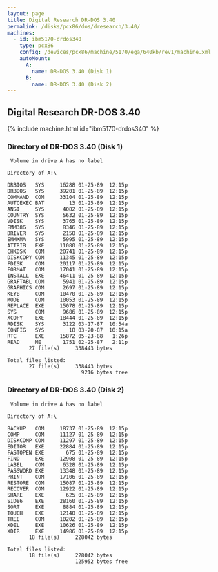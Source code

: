 ```yaml
---
layout: page
title: Digital Research DR-DOS 3.40
permalink: /disks/pcx86/dos/dresearch/3.40/
machines:
  - id: ibm5170-drdos340
    type: pcx86
    config: /devices/pcx86/machine/5170/ega/640kb/rev1/machine.xml
    autoMount:
      A:
        name: DR-DOS 3.40 (Disk 1)
      B:
        name: DR-DOS 3.40 (Disk 2)
---
```


Digital Research DR-DOS 3.40
----------------------------

{% include machine.html id="ibm5170-drdos340" %}

### Directory of DR-DOS 3.40 (Disk 1)

	 Volume in drive A has no label

	Directory of A:\

	DRBIOS   SYS     16288 01-25-89  12:15p
	DRBDOS   SYS     39201 01-25-89  12:15p
	COMMAND  COM     33104 01-25-89  12:15p
	AUTOEXEC BAT        13 01-25-89  12:15p
	ANSI     SYS      4082 01-25-89  12:15p
	COUNTRY  SYS      5632 01-25-89  12:15p
	VDISK    SYS      3765 01-25-89  12:15p
	EMM386   SYS      8346 01-25-89  12:15p
	DRIVER   SYS      2150 01-25-89  12:15p
	EMMXMA   SYS      5995 01-25-89  12:15p
	ATTRIB   EXE     11080 01-25-89  12:15p
	CHKDSK   COM     20741 01-25-89  12:15p
	DISKCOPY COM     11345 01-25-89  12:15p
	FDISK    COM     20117 01-25-89  12:15p
	FORMAT   COM     17041 01-25-89  12:15p
	INSTALL  EXE     46411 01-25-89  12:15p
	GRAFTABL COM      5941 01-25-89  12:15p
	GRAPHICS COM      2697 01-25-89  12:15p
	KEYB     COM     10470 01-25-89  12:15p
	MODE     COM     10053 01-25-89  12:15p
	REPLACE  EXE     15078 01-25-89  12:15p
	SYS      COM      9686 01-25-89  12:15p
	XCOPY    EXE     18444 01-25-89  12:15p
	RDISK    SYS      3122 03-17-87  10:54a
	CONFIG   SYS        18 03-20-87  10:15a
	RTC      EXE     15872 05-23-88   1:26p
	READ     ME       1751 02-25-87   2:11p
	       27 file(s)     338443 bytes

	Total files listed:
	       27 file(s)     338443 bytes
	                        9216 bytes free

### Directory of DR-DOS 3.40 (Disk 2)

	 Volume in drive A has no label

	Directory of A:\

	BACKUP   COM     18737 01-25-89  12:15p
	COMP     COM     11127 01-25-89  12:15p
	DISKCOMP COM     11297 01-25-89  12:15p
	EDITOR   EXE     22884 01-25-89  12:15p
	FASTOPEN EXE       675 01-25-89  12:15p
	FIND     EXE     12908 01-25-89  12:15p
	LABEL    COM      6328 01-25-89  12:15p
	PASSWORD EXE     13348 01-25-89  12:15p
	PRINT    COM     17106 01-25-89  12:15p
	RESTORE  COM     15087 01-25-89  12:15p
	RECOVER  COM     12922 01-25-89  12:15p
	SHARE    EXE       625 01-25-89  12:15p
	SID86    EXE     28160 01-25-89  12:15p
	SORT     EXE      8884 01-25-89  12:15p
	TOUCH    EXE     12140 01-25-89  12:15p
	TREE     COM     10202 01-25-89  12:15p
	XDEL     EXE     10626 01-25-89  12:15p
	XDIR     EXE     14986 01-25-89  12:15p
	       18 file(s)     228042 bytes

	Total files listed:
	       18 file(s)     228042 bytes
	                      125952 bytes free

